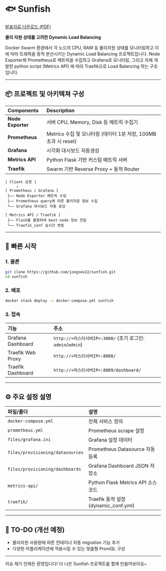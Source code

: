 # 🐟 Sunfish
[발표자료 다운로드 (PDF)](./files/sunfish.pdf)

**물리 자원 상태를 고려한 Dynamic Load Balancing**

Docker Swarm 환경에서 각 노드의 CPU, RAM 등 물리자원 상태를 모니터링하고
이에 따라 트래픽을 동적 분산시키는 Dynamic Load Balancing 프로젝트입니다.
Node Exporter와 Prometheus로 메트릭을 수집하고 Grafana로 모니터링,
그리고 자체 개발한 python script (Metrics API) 에 따라
Traefik으로 Load Balancing 하는 구조입니다.

---

## 📦 프로젝트 및 아키텍쳐 구성

| Components | Description |
|:---|:---|
| **Node Exporter** | 서버 CPU, Memory, Disk 등 메트릭 수집기 |
| **Prometheus** | Metrics 수집 및 모니터링 (데이터 1분 저장, 100MB 초과 시 reset) |
| **Grafana** | 시각화 대시보드 자동생성 |
| **Metrics API** | Python Flask 기반 커스텀 메트릭 서버 |
| **Traefik** | Swarm 기반 Reverse Proxy + 동적 Router |

```
[ Client 요청 ]
     ↓ 
[ Prometheus / Grafana ]
 ├—— Node Exporter 메트릭 수집
 ├—— Prometheus query에 따른 물리자원 정보 수집
 └—— Grafana 대시보드 자동 로딩

[ Metrics API / Traefik ]
 ├—— Flask를 활용하여 best-node 정보 전달
 └—— Traefik_conf 실시간 변동
```

---

## 🚀 빠른 시작

### 1. 클론

```bash
git clone https://github.com/jongseo22/sunfish.git
cd sunfish
```

### 2. 배포

```bash
docker stack deploy -c docker-compose.yml sunfish
```

### 3. 접속

| 기능 | 주소 |
|:---|:---|
| Grafana Dashboard | `http://<마스터서버IP>:3000/` (초기 로그인: `admin`/`admin`) |
| Traefik Web Proxy | `http://<마스터서버IP>:8088/` |
| Traefik Dashboard | `http://<마스터서버IP>:8089/dashboard/` |

---

## ⚙️ 주요 설정 설명

| 파일/폴더 | 설명 |
|:---|:---|
| `docker-compose.yml` | 전체 서비스 정의 |
| `prometheus.yml` | Prometheus scrape 설정 |
| `files/grafana.ini` | Grafana 설정 데이터 |
| `files/provisioning/datasources` | Prometheus Datasource 자동 등록 |
| `files/provisioning/dashboards` | Grafana Dashboard JSON 저장소 |
| `metrics-api/` | Python Flask Metrics API 소스코드 |
| `traefik/` | Traefik 동적 설정 (dynamic_conf.yml) |

---

## 🧹 TO-DO (개선 예정)

- 물리자원 사용량에 따른 컨테이너 자동 migration 기능 추가
- 다양한 어플리케이션에 적용시킬 수 있는 맞춤형 PromQL 구성

---

이슈 제기 언제든 환영입니다!
더 나은 Sunfish 프로젝트를 함께 만들어보아요~
